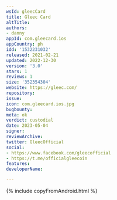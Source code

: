 ```yaml
---
wsId: gleecCard
title: Gleec Card
altTitle: 
authors:
- danny
appId: com.gleecard.ios
appCountry: ph
idd: '1532231032'
released: 2021-02-21
updated: 2022-12-30
version: '3.0'
stars: 1
reviews: 1
size: '352354304'
website: https://gleec.com/
repository: 
issue: 
icon: com.gleecard.ios.jpg
bugbounty: 
meta: ok
verdict: custodial
date: 2023-05-04
signer: 
reviewArchive: 
twitter: GleecOfficial
social:
- https://www.facebook.com/gleecofficial
- https://t.me/officialgleecoin
features: 
developerName: 

---
```


{% include copyFromAndroid.html %}
